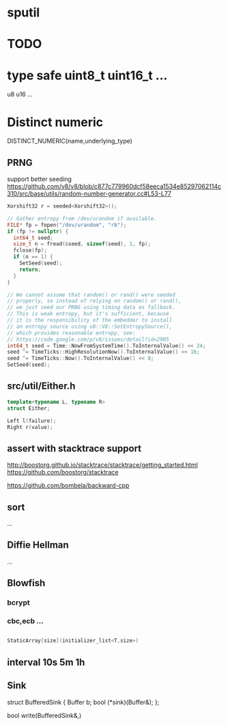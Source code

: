 # sputil

# TODO
# type safe uint8_t uint16_t ...
u8
u16
...

# Distinct numeric
DISTINCT_NUMERIC(name,underlying_type)

## PRNG
support better seeding
https://github.com/v8/v8/blob/c877c779960dcf58eeca1534e85297062114c310/src/base/utils/random-number-generator.cc#L53-L77
```cpp
Xorshift32 r = seeded<Xorshift32>();

// Gather entropy from /dev/urandom if available.
FILE* fp = fopen("/dev/urandom", "rb");
if (fp != nullptr) {
  int64_t seed;
  size_t n = fread(&seed, sizeof(seed), 1, fp);
  fclose(fp);
  if (n == 1) {
    SetSeed(seed);
    return;
  }
}

// We cannot assume that random() or rand() were seeded
// properly, so instead of relying on random() or rand(),
// we just seed our PRNG using timing data as fallback.
// This is weak entropy, but it's sufficient, because
// it is the responsibility of the embedder to install
// an entropy source using v8::V8::SetEntropySource(),
// which provides reasonable entropy, see:
// https://code.google.com/p/v8/issues/detail?id=2905
int64_t seed = Time::NowFromSystemTime().ToInternalValue() << 24;
seed ^= TimeTicks::HighResolutionNow().ToInternalValue() << 16;
seed ^= TimeTicks::Now().ToInternalValue() << 8;
SetSeed(seed);
```
## src/util/Either.h
```cpp
template<typename L, typename R>
struct Either;

Left l(failure);
Right r(value);
```

## assert with stacktrace support
http://boostorg.github.io/stacktrace/stacktrace/getting_started.html
https://github.com/boostorg/stacktrace

https://github.com/bombela/backward-cpp

## sort
...

## Diffie Hellman
...

## Blowfish
### bcrypt
### cbc,ecb ...

##
```cpp
StaticArray[size](initializer_list<T,size>)
```

## interval 10s 5m 1h

## Sink
struct BufferedSink {
  Buffer b;
  bool (*sink)(Buffer&);
};

bool write(BufferedSink&,)

